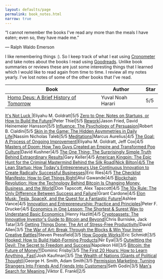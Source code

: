 ```yaml
---
layout: defaults/page
permalink: book_notes.html
narrow: true
---
```


“I cannot remember the books I've read any more than the meals I have eaten; even so, they have made me.”  

― Ralph Waldo Emerson

I like remembering things :).
So I keep track of what I eat using <a href="https://cronometer.com/">Cronometer</a> and take notes about the books I read using <a href="https://www.goodreads.com/review/list/44243874-goktug-yilmaz?order=d&shelf=read&sort=date_read">Goodreads</a>. Unlike book summaries or reviews these are just some interesting things that I learned which I would like to read again from time to time. I review all my notes yearly. I've lost notes of some of the other books that I've read. 


| Book        | Author           | Star |
| ------------- | ------------- | ------------- |
<a href="https://www.goodreads.com/review/show/2391652869">Homo Deus: A Brief History of Tomorrow</a>|Yuval Noah Harari|5/5
<a href="https://www.goodreads.com/review/show/2190077987">It's Not Luck
</a>|Eliyahu M. Goldratt|5/5
<a href="https://www.goodreads.com/review/show/1316689708">Zero to One: Notes on Startups, or How to Build the Future</a>|Peter Thiel|5/5
<a href="https://www.goodreads.com/review/show/1316689349">Rework</a>|Jason Fried, David Heinemeier Hansson|5/5
<a href="https://www.goodreads.com/review/show/1316728262">Influence: The Psychology of Persuasion</a>|Robert B. Cialdini|5/5
<a href="https://www.goodreads.com/review/show/2364731922">Skin in the Game: The Hidden Asymmetries in Daily Life</a>|Nassim Nicholas Taleb|5/5
<a href="https://www.goodreads.com/review/show/1728126024">Meditations</a>|Marcus Aurelius|4/5
<a href="https://www.goodreads.com/review/show/2043443821">The Goal: A Process of Ongoing Improvement</a>|Eliyahu M. Goldratt, Jeff Cox|4/5
<a href="https://www.goodreads.com/review/show/1316722170">Masters of Doom: How Two Guys Created an Empire and Transformed Pop Culture</a>|David Kushner|4/5
<a href="https://www.goodreads.com/review/show/1318537811">The One Thing: The Surprisingly Simple Truth Behind Extraordinary Results</a>|Gary Keller|4/5
<a href="https://www.goodreads.com/review/show/2262566722">American Kingpin: The Epic Hunt for the Criminal Mastermind Behind the Silk Road|Nick Bilton|4/5
<a href="https://www.goodreads.com/review/show/1316689528">The Lean Startup: How Today's Entrepreneurs Use Continuous Innovation to Create Radically Successful Businesses</a>|Eric Ries|4/5
<a href="https://www.goodreads.com/review/show/1316711601">The Checklist Manifesto: How to Get Things Right</a>|Atul Gawande|4/5
<a href="https://www.goodreads.com/review/show/2262566290">Blockchain Revolution: How the Technology Behind Bitcoin Is Changing Money, Business, and the World</a>|Don Tapscott,  Alex Tapscott|4/5
<a href="https://www.goodreads.com/review/show/1327976459">The 10x Rule: The Only Difference Between Success and Failure</a>|Grant Cardone|4/5
<a href="https://www.goodreads.com/review/show/2024230695">Elon Musk: Tesla, SpaceX, and the Quest for a Fantastic Future</a>|Ashlee Vance|4/5
<a href="https://www.goodreads.com/review/show/1316745610">Innovation and Entrepreneurship: Practice and Principles</a>|Peter F. Drucker|4/5
<a href="https://www.goodreads.com/review/show/2521527851">Economics in One Lesson: The Shortest & Surest Way to Understand Basic Economics </a>|Henry Hazlitt|4/5
<a href="https://www.goodreads.com/review/show/2262566127">Cryptoassets: The Innovative Investor's Guide to Bitcoin and Beyond</a>|Chris Burniske, Jack Tatar|3/5
<a href="https://www.goodreads.com/review/show/1461161220">Getting Things Done: The Art of Stress-Free Productivity</a>|David Allen|3/5
<a href="https://www.goodreads.com/review/show/2001457255"> The War of Art: Break Through the Blocks & Win Your Inner Creative Battles</a>|Steven Pressfield|3/5
<a href="https://www.goodreads.com/review/show/1316706641">How Google Works</a>|Eric Schmidt|3/5
<a href="https://www.goodreads.com/review/show/1340043972">Hooked: How to Build Habit-Forming Products</a>|Nir Eyal|3/5
<a href="https://www.goodreads.com/review/show/1318538109">Outwitting the Devil: The Secret to Freedom and Success</a>|Napoleon Hill|3/5
<a href="https://www.goodreads.com/review/show/2262564733">Bitcoin: the Future of Money?</a>|Dominic Frisby|3/5
<a href="https://www.goodreads.com/review/show/1316720416">The First 20 Hours: How to Learn Anything...Fast</a>|Josh Kaufman|3/5
<a href="https://www.goodreads.com/review/show/2279097609">The Wealth of Nations (Giants of Political Thought)</a>|George H. Smith, Adam Smith|3/5
<a href="https://www.goodreads.com/review/show/1316689475">Permission Marketing: Turning Strangers Into Friends And Friends Into Customers</a>|Seth Godin|3/5
<a href="https://www.goodreads.com/review/show/1396570895">Man's Search for Meaning </a>|Viktor E. Frankl|2/5







